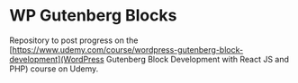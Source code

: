 # WP Gutenberg Blocks

Repository to post progress on the [https://www.udemy.com/course/wordpress-gutenberg-block-development](WordPress Gutenberg Block Development with React JS and PHP) course on Udemy.
